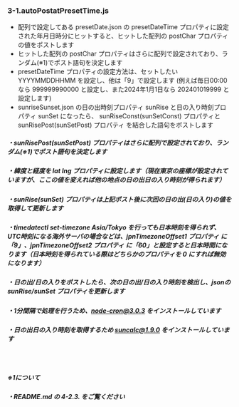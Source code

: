 ### 3-1.autoPostatPresetTime.js
- 配列で設定してある presetDate.json の presetDateTime プロパティに設定された年月日時分にヒットすると、ヒットした配列の postChar プロパティの値をポストします
- ヒットした配列の postChar プロパティはさらに配列で設定されており、ランダム(※1)でポスト語句を決定します
- presetDateTime プロパティの設定方法は、セットしたい YYYYMMDDHHMM を設定し、他は「9」で設定します
    (例えば毎日00:00なら 999999990000 と設定し、また2024年1月1日なら 202401019999 と設定します)
- sunriseSunset.json の日の出時刻プロパティ sunRise と日の入り時刻プロパティ sunSet になったら、 sunRiseConst(sunSetConst) プロパティと sunRisePost(sunSetPost) プロパティ を結合した語句をポストします
##### ・sunRisePost(sunSetPost) プロパティはさらに配列で設定されており、ランダム(※1)でポスト語句を決定します
##### ・緯度と経度を lat lng プロパティに設定します（現在東京の座標が設定されていますが、ここの値を変えれば他の地点の日の出日の入り時刻が得られます）
##### ・sunRise(sunSet) プロパティは上記ポスト後に次回の日の出(日の入り)の値を取得して更新します
##### ・timedatectl set-timezone Asia/Tokyo を行っても日本時刻を得られず、UTC時刻になる海外サーバの場合などは、jpnTimezoneOffset1 プロパティ に「9」、jpnTimezoneOffset2 プロパティ に「60」と設定すると日本時間になります（日本時刻を得られている際はどちらかのプロパティを 0 にすれば無効になります）
##### ・日の出/日の入りをポストしたら、次の日の出/日の入り時刻を検出し、jsonの sunRise/sunSet プロパティを更新します
##### ・1分間隔で処理を行うため、node-cron@3.0.3 をインストールしています
##### ・日の出日の入り時刻を取得するため suncalc@1.9.0 をインストールしています
### 　
##### ※1について
##### ・README.md の 4-2.3. をご覧ください
